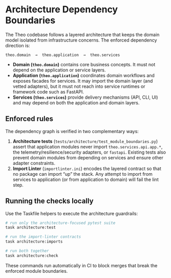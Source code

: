 # Architecture Dependency Boundaries

The Theo codebase follows a layered architecture that keeps the domain model
isolated from infrastructure concerns. The enforced dependency direction is:

```
theo.domain  →  theo.application  →  theo.services
```

* **Domain (`theo.domain`)** contains core business concepts. It must not depend
  on the application or service layers.
* **Application (`theo.application`)** coordinates domain workflows and exposes
  facades for services. It may import the domain layer (and vetted adapters),
  but it must not reach into service runtimes or framework code such as
  FastAPI.
* **Services (`theo.services`)** provide delivery mechanisms (API, CLI, UI) and
  may depend on both the application and domain layers.

## Enforced rules

The dependency graph is verified in two complementary ways:

1. **Architecture tests** (`tests/architecture/test_module_boundaries.py`)
   assert that application modules never import
   `theo.services.api.app.*`, the telemetry/resilience/security adapters, or
   `fastapi`. Existing tests also prevent domain modules from depending on
   services and ensure other adapter constraints.
2. **Import Linter** (`importlinter.ini`) encodes the layered contract so that
   no package can import “up” the stack. Any attempt to import from services to
   application (or from application to domain) will fail the lint step.

## Running the checks locally

Use the Taskfile helpers to execute the architecture guardrails:

```sh
# run only the architecture-focused pytest suite
task architecture:test

# run the import-linter contracts
task architecture:imports

# run both together
task architecture:check
```

These commands run automatically in CI to block merges that break the enforced
module boundaries.
